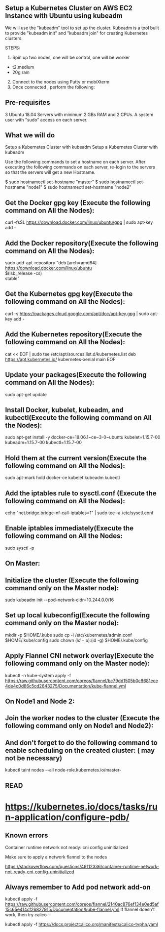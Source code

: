 ## Setup a Kubernetes Cluster on AWS EC2 Instance with Ubuntu using kubeadm

We will use the "kubeadm" tool to set up the cluster. Kubeadm is a tool built to provide "kubeadm init" and "kubeadm join" for creating Kubernetes clusters. 

STEPS:

1. Spin up two nodes, one will be control, one will be worker
- t2.medium
- 20g ram 
2. Connect to the nodes using Putty or mobiXterm
3. Once connected , perform the following:

## Pre-requisites
3 Ubuntu 18.04 Servers with minimum 2 GBs RAM and 2 CPUs.
A system user with "sudo" access on each server. 
## What we will do
Setup a Kubernetes Cluster with kubeadm
Setup a Kubernetes Cluster with kubeadm

Use the following commands to set a hostname on each server. 
After executing the following commands on each server, re-login to the servers so that the servers will get a new Hostname. 

$ sudo hostnamectl set-hostname "master"
$ sudo hostnamectl set-hostname "node1"
$ sudo hostnamectl set-hostname "node2"

## Get the Docker gpg key (Execute the following command on All the Nodes):

curl -fsSL https://download.docker.com/linux/ubuntu/gpg | sudo apt-key add -

## Add the Docker repository(Execute the following command on All the Nodes):

sudo add-apt-repository    "deb [arch=amd64] https://download.docker.com/linux/ubuntu \
   $(lsb_release -cs) \
  stable"
  
 ## Get the Kubernetes gpg key(Execute the following command on All the Nodes):
 
 curl -s https://packages.cloud.google.com/apt/doc/apt-key.gpg | sudo apt-key add -
 
 ## Add the Kubernetes repository(Execute the following command on All the Nodes):
 
 cat << EOF | sudo tee /etc/apt/sources.list.d/kubernetes.list
deb https://apt.kubernetes.io/ kubernetes-xenial main
EOF

## Update your packages(Execute the following command on All the Nodes): 

sudo apt-get update

## Install Docker, kubelet, kubeadm, and kubectl(Execute the following command on All the Nodes):

sudo apt-get install -y docker-ce=18.06.1~ce~3-0~ubuntu kubelet=1.15.7-00 kubeadm=1.15.7-00 kubectl=1.15.7-00

## Hold them at the current version(Execute the following command on All the Nodes):

sudo apt-mark hold docker-ce kubelet kubeadm kubectl

## Add the iptables rule to sysctl.conf (Execute the following command on All the Nodes):

echo "net.bridge.bridge-nf-call-iptables=1" | sudo tee -a /etc/sysctl.conf

## Enable iptables immediately(Execute the following command on All the Nodes:

sudo sysctl -p

## On Master: 

## Initialize the cluster (Execute the following command only on the Master node):

sudo kubeadm init --pod-network-cidr=10.244.0.0/16

## Set up local kubeconfig(Execute the following command only on the Master node):

mkdir -p $HOME/.kube
sudo cp -i /etc/kubernetes/admin.conf $HOME/.kube/config
sudo chown $(id -u):$(id -g) $HOME/.kube/config

## Apply Flannel CNI network overlay(Execute the following command only on the Master node):
kubectl -n kube-system apply -f https://raw.githubusercontent.com/coreos/flannel/bc79dd1505b0c8681ece4de4c0d86c5cd2643275/Documentation/kube-flannel.yml

## On Node1 and Node 2: 

## Join the worker nodes to the cluster (Execute the following command only on Node1 and Node2):

## And don't forget to do the following command to enable scheduling on the created cluster: ( may not be necessary)

kubectl taint nodes --all node-role.kubernetes.io/master-


## READ 
https://kubernetes.io/docs/tasks/run-application/configure-pdb/
===================================================================================================================================
## Known errors

Container runtime network not ready: cni config uninitialized

Make sure to apply a network flannel to the nodes

https://stackoverflow.com/questions/49112336/container-runtime-network-not-ready-cni-config-uninitialized

##  Always remember to Add pod network add-on

kubectl apply -f https://raw.githubusercontent.com/coreos/flannel/2140ac876ef134e0ed5af15c65e414cf26827915/Documentation/kube-flannel.yml
If flannel doesn't work, then try calico -

kubectl apply -f https://docs.projectcalico.org/manifests/calico-typha.yaml


